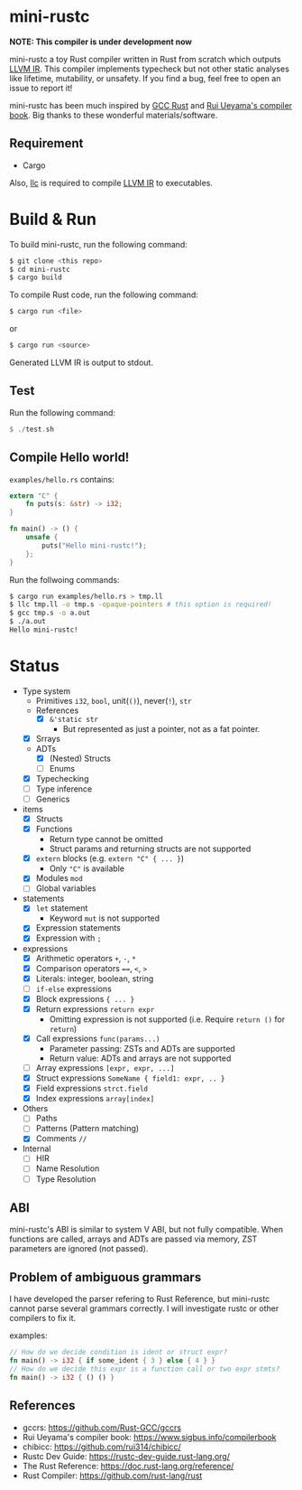 # mini-rustc

**NOTE: This compiler is under development now**

mini-rustc a toy Rust compiler written in Rust from scratch which outputs [LLVM IR](https://llvm.org/).
This compiler implements typecheck but not other static analyses like lifetime, mutability, or unsafety.
If you find a bug, feel free to open an issue to report it!

mini-rustc has been much inspired by [GCC Rust](https://github.com/Rust-GCC/gccrs) and [Rui Ueyama's compiler book](https://www.sigbus.info/compilerbook).
Big thanks to these wonderful materials/software.

## Requirement

- Cargo

Also, [llc](https://llvm.org/docs/CommandGuide/llc.html) is required to compile [LLVM IR](https://llvm.org/) to executables.

# Build & Run

To build mini-rustc, run the following command:

```sh
$ git clone <this repo>
$ cd mini-rustc
$ cargo build
```

To compile Rust code, run the following command:

```sh
$ cargo run <file>
```

or

```sh
$ cargo run <source>
```

Generated LLVM IR is output to stdout.

## Test

Run the following command:

```rust
$ ./test.sh
```

## Compile Hello world!

`examples/hello.rs` contains:

```rust
extern "C" {
    fn puts(s: &str) -> i32;
}

fn main() -> () {
    unsafe {
        puts("Hello mini-rustc!");
    };
}
```

Run the follwoing commands:

```sh
$ cargo run examples/hello.rs > tmp.ll
$ llc tmp.ll -o tmp.s -opaque-pointers # this option is required!
$ gcc tmp.s -o a.out
$ ./a.out
Hello mini-rustc!
```

# Status

- Type system
  - Primitives `i32`, `bool`, unit(`()`), never(`!`), `str`
  - References
    - [x] `&'static str`
      - But represented as just a pointer, not as a fat pointer.
  - [x] Srrays
  - ADTs
    - [x] (Nested) Structs
    - [ ] Enums
  - [x] Typechecking
  - [ ] Type inference
  - [ ] Generics
- items
  - [x] Structs
  - [x] Functions
    - Return type cannot be omitted
    - Struct params and returning structs are not supported
  - [x] `extern` blocks (e.g. `extern "C" { ... }`)
    - Only `"C"` is available
  - [x] Modules `mod`
  - [ ] Global variables
- statements
  - [x] `let` statement
    - Keyword `mut` is not supported
  - [x] Expression statements
  - [x] Expression with `;`
- expressions
  - [x] Arithmetic operators `+`, `-`, `*`
  - [x] Comparison operators `==`, `<`, `>`
  - [x] Literals: integer, boolean, string
  - [ ] `if-else` expressions
  - [x] Block expressions `{ ... }`
  - [x] Return expressions `return expr`
    - Omitting expression is not supported (i.e. Require `return ()` for `return`)
  - [x] Call expressions `func(params...)`
    - Parameter passing: ZSTs and ADTs are supported
    - Return value: ADTs and arrays are not supported
  - [ ] Array expressions `[expr, expr, ...]`
  - [x] Struct expressions `SomeName { field1: expr, .. }`
  - [x] Field expressions `strct.field`
  - [x] Index expressions `array[index]`
- Others
  - [ ] Paths
  - [ ] Patterns (Pattern matching)
  - [x] Comments `//`
- Internal
  - [ ] HIR
  - [ ] Name Resolution
  - [ ] Type Resolution

## ABI

mini-rustc's ABI is similar to system V ABI, but not fully compatible.
When functions are called, arrays and ADTs are passed via memory, ZST parameters are ignored (not passed).

## Problem of ambiguous grammars

I have developed the parser refering to Rust Reference, but mini-rustc cannot parse several grammars correctly.
I will investigate rustc or other compilers to fix it.

examples:

```rust
// How do we decide condition is ident or struct expr?
fn main() -> i32 { if some_ident { 3 } else { 4 } }
// How do we decide this expr is a function call or two expr stmts?
fn main() -> i32 { () () }
```

## References

- gccrs: https://github.com/Rust-GCC/gccrs
- Rui Ueyama's compiler book: https://www.sigbus.info/compilerbook
- chibicc: https://github.com/rui314/chibicc/
- Rustc Dev Guide: https://rustc-dev-guide.rust-lang.org/
- The Rust Reference: https://doc.rust-lang.org/reference/
- Rust Compiler: https://github.com/rust-lang/rust
